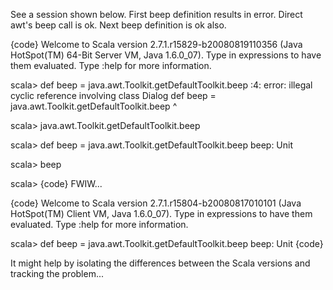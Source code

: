 See a session shown below. First beep definition results in error. Direct awt's beep call is ok. Next beep definition is ok also.

{code}
Welcome to Scala version 2.7.1.r15829-b20080819110356 (Java HotSpot(TM) 
64-Bit Server VM, Java 1.6.0_07).
Type in expressions to have them evaluated.
Type :help for more information.

scala> def beep = java.awt.Toolkit.getDefaultToolkit.beep
<console>:4: error: illegal cyclic reference involving class Dialog
       def beep = java.awt.Toolkit.getDefaultToolkit.beep
                           ^

scala> java.awt.Toolkit.getDefaultToolkit.beep

scala> def beep = java.awt.Toolkit.getDefaultToolkit.beep
beep: Unit

scala> beep

scala>
{code}
FWIW...

{code}
Welcome to Scala version 2.7.1.r15804-b20080817010101 (Java HotSpot(TM) Client VM, Java 1.6.0_07).
Type in expressions to have them evaluated.
Type :help for more information.

scala> def beep = java.awt.Toolkit.getDefaultToolkit.beep
beep: Unit
{code}

It might help by isolating the differences between the Scala versions and tracking the problem...
